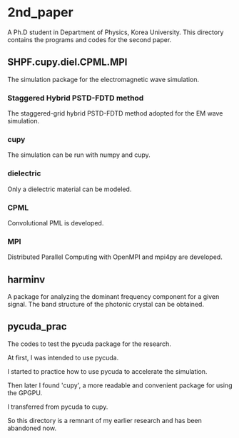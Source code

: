 # 2nd_paper

A Ph.D student in Department of Physics, Korea University.
This directory contains the programs and codes for the second paper.

## SHPF.cupy.diel.CPML.MPI
The simulation package for the electromagnetic wave simulation.

### Staggered Hybrid PSTD-FDTD method
The staggered-grid hybrid PSTD-FDTD method adopted for the EM wave simulation.

### cupy
The simulation can be run with numpy and cupy.

### dielectric
Only a dielectric material can be modeled.

### CPML
Convolutional PML is developed.

### MPI
Distributed Parallel Computing with OpenMPI and mpi4py are developed.

## harminv
A package for analyzing the dominant frequency component for a given signal.
The band structure of the photonic crystal can be obtained.

## pycuda_prac
The codes to test the pycuda package for the research.

At first, I was intended to use pycuda.

I started to practice how to use pycuda to accelerate the simulation.

Then later I found 'cupy', a more readable and convenient package for using the GPGPU.

I transferred from pycuda to cupy.

So this directory is a remnant of my earlier research and has been abandoned now.
